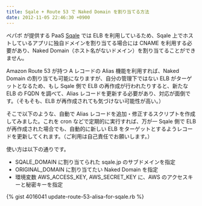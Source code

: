 ```yaml
---
title: Sqale + Route 53 で Naked Domain を割り当てる方法
date: 2012-11-05 22:46:30 +0900
---
```

ペパボ が提供する PaaS [Sqale](http://sqale.jp) では ELB を利用しているため、Sqale 上でホストしているアプリに独自ドメインを割り当てる場合には CNAME を利用する必要があり、Naked Domain（ホスト名がないドメイン）を割り当てることができません。

Amazon Route 53 が持つ A レコードの Alias 機能を利用すれば、Naked Domain の割り当ても可能になりますが、自分の管理下ではない ELB がターゲットとなるため、もし Sqale 側で ELB の再作成が行われたりすると、新たな ELB の FQDN を調べて、Alias レコードを更新する必要があり、対応が面倒です。（そもそも、ELB が再作成されても気づけない可能性が高い。）

そこで以下のような、自動で Alias レコードを追加・修正するスクリプトを作成してみました。これを cron などで定期的に実行すれば、万が一 Sqale 側で ELB が再作成された場合でも、自動的に新しい ELB をターゲットとするようレコードを更新してくれます。（ご利用は自己責任でお願いします。）

使い方は以下の通りです。

 * SQALE_DOMAIN に割り当てられた sqale.jp のサブドメインを指定
 * ORIGINAL_DOMAIN に割り当てたい Naked Domain を指定
 * 環境変数 AWS_ACCESS_KEY, AWS_SECRET_KEY に、AWS のアクセスキーと秘密キーを指定


{% gist 4016041 update-route-53-alisa-for-sqale.rb %}
